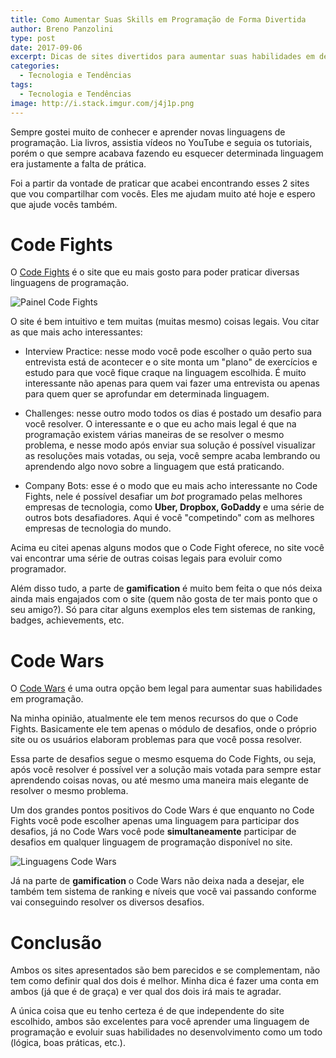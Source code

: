 ```yaml
---
title: Como Aumentar Suas Skills em Programação de Forma Divertida
author: Breno Panzolini
type: post
date: 2017-09-06
excerpt: Dicas de sites divertidos para aumentar suas habilidades em determinada linguagem de programação, ou até mesmo aprender uma linguagem nova.
categories:
  - Tecnologia e Tendências
tags:
  - Tecnologia e Tendências
image: http://i.stack.imgur.com/j4j1p.png
---
```


Sempre gostei muito de conhecer e aprender novas linguagens de programação. Lia livros, assistia vídeos no YouTube e seguia os tutoriais, porém o que sempre acabava fazendo eu esquecer determinada linguagem era justamente a falta de prática.

Foi a partir da vontade de praticar que acabei encontrando esses 2 sites que vou compartilhar com vocês. Eles me ajudam muito até hoje e espero que ajude vocês também.

# Code Fights

O [Code Fights](https://codefights.com/) é o site que eu mais gosto para poder praticar diversas linguagens de programação. 

![Painel Code Fights](http://i.imgur.com/Uisu6V9.png)

O site é bem intuitivo e tem muitas (muitas mesmo) coisas legais. Vou citar as que mais acho interessantes:

- Interview Practice: nesse modo você pode escolher o quão perto sua entrevista está de acontecer e o site monta um "plano" de exercícios e estudo para que você fique craque na linguagem escolhida. É muito interessante não apenas para quem vai fazer uma entrevista ou apenas para quem quer se aprofundar em determinada linguagem.

- Challenges: nesse outro modo todos os dias é postado um desafio para você resolver. O interessante e o que eu acho mais legal é que na programação existem várias maneiras de se resolver o mesmo problema, e nesse modo após enviar sua solução é possível visualizar as resoluções mais votadas, ou seja, você sempre acaba lembrando ou aprendendo algo novo sobre a linguagem que está praticando.

- Company Bots: esse é o modo que eu mais acho interessante no Code Fights, nele é possível desafiar um *bot* programado pelas melhores empresas de tecnologia, como **Uber, Dropbox, GoDaddy** e uma série de outros bots desafiadores. Aqui é você "competindo" com as melhores empresas de tecnologia do mundo.

Acima eu citei apenas alguns modos que o Code Fight oferece, no site você vai encontrar uma série de outras coisas legais para evoluir como programador.

Além disso tudo, a parte de **gamification** é muito bem feita o que nós deixa ainda mais engajados com o site (quem não gosta de ter mais ponto que o seu amigo?). Só para citar alguns exemplos eles tem sistemas de ranking, badges, achievements, etc.

# Code Wars

O [Code Wars](https://www.codewars.com/) é uma outra opção bem legal para aumentar suas habilidades em programação.

Na minha opinião, atualmente ele tem menos recursos do que o Code Fights. Basicamente ele tem apenas o módulo de desafios, onde o próprio site ou os usuários elaboram problemas para que você possa resolver.

Essa parte de desafios segue o mesmo esquema do Code Fights, ou seja, após você resolver é possível ver a solução mais votada para sempre estar aprendendo coisas novas, ou até mesmo uma maneira mais elegante de resolver o mesmo problema.

Um dos grandes pontos positivos do Code Wars é que enquanto no Code Fights você pode escolher apenas uma linguagem para participar dos desafios, já no Code Wars você pode **simultaneamente** participar de desafios em qualquer linguagem de programação disponível no site.

![Linguagens Code Wars](http://i.imgur.com/6zDRRor.png)

Já na parte de **gamification** o Code Wars não deixa nada a desejar, ele também tem sistema de ranking e níveis que você vai passando conforme vai conseguindo resolver os diversos desafios.

# Conclusão

Ambos os sites apresentados são bem parecidos e se complementam, não tem como definir qual dos dois é melhor. Minha dica é fazer uma conta em ambos (já que é de graça) e ver qual dos dois irá mais te agradar.

A única coisa que eu tenho certeza é de que independente do site escolhido, ambos são excelentes para você aprender uma linguagem de programação e evoluir suas habilidades no desenvolvimento como um todo (lógica, boas práticas, etc.).
